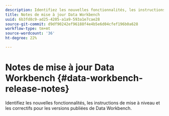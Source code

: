 ```yaml
---
description: Identifiez les nouvelles fonctionnalités, les instructions de mise à niveau et les correctifs pour les versions publiées de Data Workbench.
title: Notes de mise à jour Data Workbench 
uuid: 6b3fd8c9-ad25-4205-a1a9-593a1e7cae28
source-git-commit: d9df90242ef96188f4e4b5e6d04cfef196b0a628
workflow-type: tm+mt
source-wordcount: '36'
ht-degree: 22%

---
```



# Notes de mise à jour Data Workbench {#data-workbench-release-notes}

Identifiez les nouvelles fonctionnalités, les instructions de mise à niveau et les correctifs pour les versions publiées de Data Workbench.
